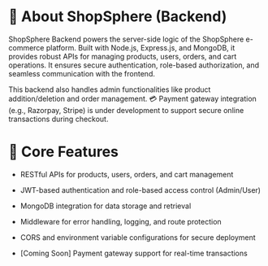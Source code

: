 # 🛒 About ShopSphere (Backend)
ShopSphere Backend powers the server-side logic of the ShopSphere e-commerce platform. Built with Node.js, Express.js, and MongoDB, it provides robust APIs for managing products, users, orders, and cart operations. It ensures secure authentication, role-based authorization, and seamless communication with the frontend.

This backend also handles admin functionalities like product addition/deletion and order management.
💳 Payment gateway integration (e.g., Razorpay, Stripe) is under development to support secure online transactions during checkout.

# 🔧 Core Features
- RESTful APIs for products, users, orders, and cart management

- JWT-based authentication and role-based access control (Admin/User)

- MongoDB integration for data storage and retrieval

- Middleware for error handling, logging, and route protection

- CORS and environment variable configurations for secure deployment

- [Coming Soon] Payment gateway support for real-time transactions
